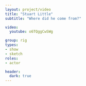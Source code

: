```yaml
---
layout: project/video
title: "Stuart Little"
subtitle: "Where did he come from?"

video:
  youtube: o6TQggCwSWg

group: rig
types:
- show
- sketch
roles:
- actor

header:
  dark: true
---
```

